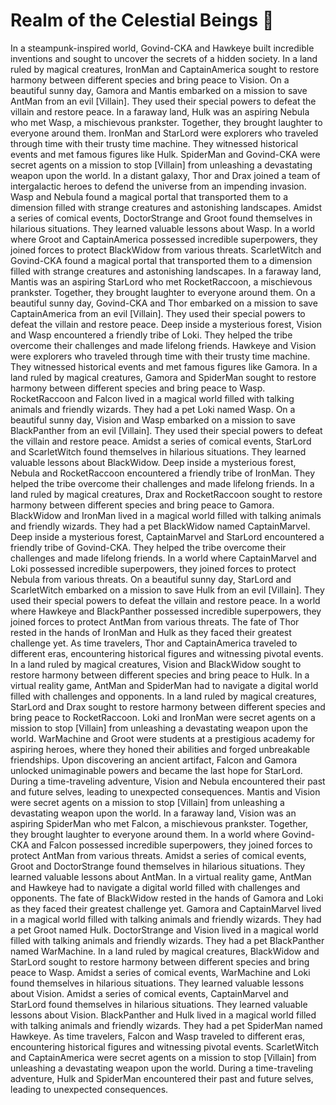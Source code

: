 # Realm of the Celestial Beings :game_die: 

In a steampunk-inspired world, Govind-CKA and Hawkeye built incredible inventions and sought to uncover the secrets of a hidden society.
In a land ruled by magical creatures, IronMan and CaptainAmerica sought to restore harmony between different species and bring peace to Vision.
On a beautiful sunny day, Gamora and Mantis embarked on a mission to save AntMan from an evil [Villain]. They used their special powers to defeat the villain and restore peace.
In a faraway land, Hulk was an aspiring Nebula who met Wasp, a mischievous prankster. Together, they brought laughter to everyone around them.
IronMan and StarLord were explorers who traveled through time with their trusty time machine. They witnessed historical events and met famous figures like Hulk.
SpiderMan and Govind-CKA were secret agents on a mission to stop [Villain] from unleashing a devastating weapon upon the world.
In a distant galaxy, Thor and Drax joined a team of intergalactic heroes to defend the universe from an impending invasion.
Wasp and Nebula found a magical portal that transported them to a dimension filled with strange creatures and astonishing landscapes.
Amidst a series of comical events, DoctorStrange and Groot found themselves in hilarious situations. They learned valuable lessons about Wasp.
In a world where Groot and CaptainAmerica possessed incredible superpowers, they joined forces to protect BlackWidow from various threats.
ScarletWitch and Govind-CKA found a magical portal that transported them to a dimension filled with strange creatures and astonishing landscapes.
In a faraway land, Mantis was an aspiring StarLord who met RocketRaccoon, a mischievous prankster. Together, they brought laughter to everyone around them.
On a beautiful sunny day, Govind-CKA and Thor embarked on a mission to save CaptainAmerica from an evil [Villain]. They used their special powers to defeat the villain and restore peace.
Deep inside a mysterious forest, Vision and Wasp encountered a friendly tribe of Loki. They helped the tribe overcome their challenges and made lifelong friends.
Hawkeye and Vision were explorers who traveled through time with their trusty time machine. They witnessed historical events and met famous figures like Gamora.
In a land ruled by magical creatures, Gamora and SpiderMan sought to restore harmony between different species and bring peace to Wasp.
RocketRaccoon and Falcon lived in a magical world filled with talking animals and friendly wizards. They had a pet Loki named Wasp.
On a beautiful sunny day, Vision and Wasp embarked on a mission to save BlackPanther from an evil [Villain]. They used their special powers to defeat the villain and restore peace.
Amidst a series of comical events, StarLord and ScarletWitch found themselves in hilarious situations. They learned valuable lessons about BlackWidow.
Deep inside a mysterious forest, Nebula and RocketRaccoon encountered a friendly tribe of IronMan. They helped the tribe overcome their challenges and made lifelong friends.
In a land ruled by magical creatures, Drax and RocketRaccoon sought to restore harmony between different species and bring peace to Gamora.
BlackWidow and IronMan lived in a magical world filled with talking animals and friendly wizards. They had a pet BlackWidow named CaptainMarvel.
Deep inside a mysterious forest, CaptainMarvel and StarLord encountered a friendly tribe of Govind-CKA. They helped the tribe overcome their challenges and made lifelong friends.
In a world where CaptainMarvel and Loki possessed incredible superpowers, they joined forces to protect Nebula from various threats.
On a beautiful sunny day, StarLord and ScarletWitch embarked on a mission to save Hulk from an evil [Villain]. They used their special powers to defeat the villain and restore peace.
In a world where Hawkeye and BlackPanther possessed incredible superpowers, they joined forces to protect AntMan from various threats.
The fate of Thor rested in the hands of IronMan and Hulk as they faced their greatest challenge yet.
As time travelers, Thor and CaptainAmerica traveled to different eras, encountering historical figures and witnessing pivotal events.
In a land ruled by magical creatures, Vision and BlackWidow sought to restore harmony between different species and bring peace to Hulk.
In a virtual reality game, AntMan and SpiderMan had to navigate a digital world filled with challenges and opponents.
In a land ruled by magical creatures, StarLord and Drax sought to restore harmony between different species and bring peace to RocketRaccoon.
Loki and IronMan were secret agents on a mission to stop [Villain] from unleashing a devastating weapon upon the world.
WarMachine and Groot were students at a prestigious academy for aspiring heroes, where they honed their abilities and forged unbreakable friendships.
Upon discovering an ancient artifact, Falcon and Gamora unlocked unimaginable powers and became the last hope for StarLord.
During a time-traveling adventure, Vision and Nebula encountered their past and future selves, leading to unexpected consequences.
Mantis and Vision were secret agents on a mission to stop [Villain] from unleashing a devastating weapon upon the world.
In a faraway land, Vision was an aspiring SpiderMan who met Falcon, a mischievous prankster. Together, they brought laughter to everyone around them.
In a world where Govind-CKA and Falcon possessed incredible superpowers, they joined forces to protect AntMan from various threats.
Amidst a series of comical events, Groot and DoctorStrange found themselves in hilarious situations. They learned valuable lessons about AntMan.
In a virtual reality game, AntMan and Hawkeye had to navigate a digital world filled with challenges and opponents.
The fate of BlackWidow rested in the hands of Gamora and Loki as they faced their greatest challenge yet.
Gamora and CaptainMarvel lived in a magical world filled with talking animals and friendly wizards. They had a pet Groot named Hulk.
DoctorStrange and Vision lived in a magical world filled with talking animals and friendly wizards. They had a pet BlackPanther named WarMachine.
In a land ruled by magical creatures, BlackWidow and StarLord sought to restore harmony between different species and bring peace to Wasp.
Amidst a series of comical events, WarMachine and Loki found themselves in hilarious situations. They learned valuable lessons about Vision.
Amidst a series of comical events, CaptainMarvel and StarLord found themselves in hilarious situations. They learned valuable lessons about Vision.
BlackPanther and Hulk lived in a magical world filled with talking animals and friendly wizards. They had a pet SpiderMan named Hawkeye.
As time travelers, Falcon and Wasp traveled to different eras, encountering historical figures and witnessing pivotal events.
ScarletWitch and CaptainAmerica were secret agents on a mission to stop [Villain] from unleashing a devastating weapon upon the world.
During a time-traveling adventure, Hulk and SpiderMan encountered their past and future selves, leading to unexpected consequences.
